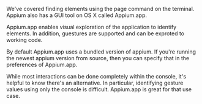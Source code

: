 We've covered finding elements using the page command on the terminal.
Appium also has a GUI tool on OS X called Appium.app.

Appium.app enables visual exploration of the application to identify elements.
In addition, guestures are supported and can be exproted to working code.

By default Appium.app uses a bundled version of appium. If you're running the newest appium version from source,
then you can specify that in the preferences of Appium.app.

While most interactions can be done completely within the console, it's helpful to know there's an alternative.
In particular, identifying gesture values using only the console is difficult. Appium.app is great for that use case.